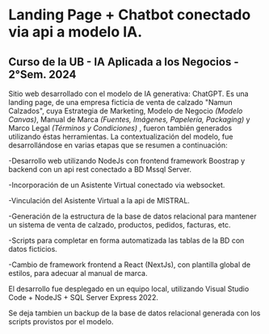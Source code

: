 # Landing Page + Chatbot conectado via api a modelo IA.
## Curso de la UB - IA Aplicada a los Negocios -  2°Sem. 2024
Sitio web desarrollado con el modelo de IA generativa: ChatGPT. Es una landing page, de una empresa ficticia de venta de calzado "Namun Calzados", cuya Estrategia de Marketing,  Modelo de Negocio  _(Modelo Canvas)_, Manual de Marca _(Fuentes, Imágenes, Papelería, Packaging)_ y Marco Legal _(Términos y Condiciones)_ , fueron también generados utilizando éstas herramientas.
La contextualización del modelo, fue desarrollándose en varias etapas que se resumen a continuación: 

-Desarrollo web utilizando NodeJs con frontend framework Boostrap y backend con un api rest conectado a BD Mssql Server.

-Incorporación de un Asistente Virtual conectado via websocket.

-Vinculación del Asistente Virtual a la api de MISTRAL.

-Generación de la estructura de la base de datos relacional para mantener un sistema de venta de calzado, productos, pedidos, facturas, etc.

-Scripts para completar en forma automatizada las tablas de la BD con datos ficticios.

-Cambio de framework frontend a React (NextJs), con plantilla global de estilos, para adecuar al manual de marca.

El desarrollo fue desplegado en un equipo local, utilizando Visual Studio Code + NodeJS + SQL Server Express 2022.

Se deja tambien un backup de la base de datos relacional generada con los scripts provistos por el modelo.
